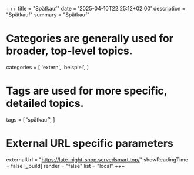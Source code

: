 +++
title = "Spätkauf"
date = '2025-04-10T22:25:12+02:00'
description = "Spätkauf"
summary = "Spätkauf"
# Categories are generally used for broader, top-level topics.
categories = [
 'extern',
 'beispiel',
]
# Tags are used for more specific, detailed topics.
tags = [
 'spätkauf',
]
# External URL specific parameters
externalUrl = "https://late-night-shop.servedsmart.top/"
showReadingTime = false
[_build]
render = "false"
list = "local"
+++
